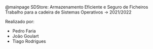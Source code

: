 @mainpage SDStore: Armazenamento Eficiente e Seguro de Ficheiros
Trabalho para a cadeira de Sistemas Operativos -> 2021/2022

Realizado por:

* Pedro Faria
* João Goulart
* Tiago Rodrigues
